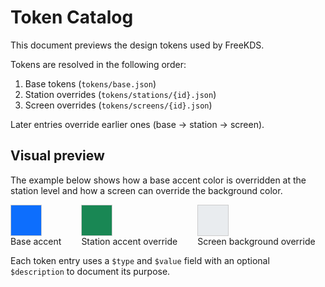 # Token Catalog

This document previews the design tokens used by FreeKDS.

Tokens are resolved in the following order:

1. Base tokens (`tokens/base.json`)
2. Station overrides (`tokens/stations/{id}.json`)
3. Screen overrides (`tokens/screens/{id}.json`)

Later entries override earlier ones (base → station → screen).

## Visual preview

The example below shows how a base accent color is overridden at the station level
and how a screen can override the background color.

<div style="display:flex;gap:2rem;align-items:flex-end">
  <div style="text-align:center">
    <div style="width:3rem;height:3rem;background:#0d6efd;border:1px solid #ccc"></div>
    <div>Base accent</div>
  </div>
  <div style="text-align:center">
    <div style="width:3rem;height:3rem;background:#198754;border:1px solid #ccc"></div>
    <div>Station accent override</div>
  </div>
  <div style="text-align:center">
    <div style="width:3rem;height:3rem;background:#e9ecef;border:1px solid #ccc"></div>
    <div>Screen background override</div>
  </div>
</div>

Each token entry uses a `$type` and `$value` field with an optional `$description`
to document its purpose.
